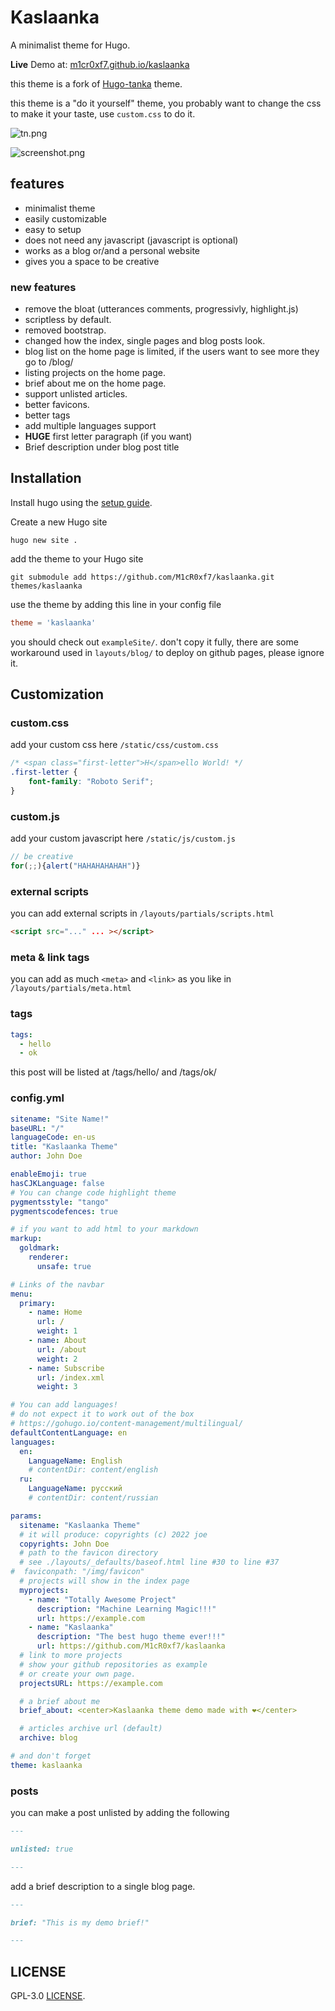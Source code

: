 # Kaslaanka

A minimalist theme for Hugo.

__**Live**__ Demo at: [m1cr0xf7.github.io/kaslaanka](https://m1cr0xf7.github.io/kaslaanka/)

this theme is a fork of [Hugo-tanka](https://github.com/nanxstats/hugo-tanka) theme.

this theme is a "do it yourself" theme, you probably want to change the css to make it your taste,
use `custom.css` to do it.


![tn.png](https://github.com/M1cR0xf7/kaslaanka/blob/f568378ba9b2be2afa2db1cfbd36ad51d04348e6/images/tn.png?raw=true)

![screenshot.png](https://github.com/M1cR0xf7/kaslaanka/blob/master/images/screenshot.png?raw=true)


## features
- minimalist theme
- easily customizable
- easy to setup
- does not need any javascript (javascript is optional)
- works as a blog or/and a personal website
- gives you a space to be creative

### new features

- remove the bloat (utterances comments, progressivly, highlight.js)
- scriptless by default.
- removed bootstrap.
- changed how the index, single pages and blog posts look.
- blog list on the home page is limited, if the users want to see more
  they go to /blog/
- listing projects on the home page.
- brief about me on the home page.
- support unlisted articles.
- better favicons.
- better tags
- add multiple languages support
- **HUGE** first letter paragraph (if you want)
- Brief description under blog post title


## Installation

Install hugo using the
[setup guide](https://gohugo.io/getting-started/installing/).

Create a new Hugo site
```shell
hugo new site .
```

add the theme to your Hugo site
```shell
git submodule add https://github.com/M1cR0xf7/kaslaanka.git themes/kaslaanka
```

use the theme by adding this line in your config file

```toml
theme = 'kaslaanka'
```

you should check out `exampleSite/`. don't copy it fully, there are
some workaround used in `layouts/blog/` to deploy on github pages,
please ignore it.

## Customization

### custom.css

add your custom css here `/static/css/custom.css`

```css
/* <span class="first-letter">H</span>ello World! */
.first-letter {
	font-family: "Roboto Serif";
}
```


### custom.js
add your custom javascript here `/static/js/custom.js`

```js
// be creative
for(;;){alert("HAHAHAHAHAH")}
```

### external scripts
you can add external scripts in `/layouts/partials/scripts.html`

```html
<script src="..." ... ></script>
```

### meta & link tags
you can add as much `<meta>` and `<link>` as you like in
`/layouts/partials/meta.html`

### tags

```yaml
tags:
  - hello
  - ok
```

this post will be listed at /tags/hello/ and /tags/ok/

### config.yml
```yaml
sitename: "Site Name!"
baseURL: "/"
languageCode: en-us
title: "Kaslaanka Theme"
author: John Doe

enableEmoji: true
hasCJKLanguage: false
# You can change code highlight theme
pygmentsstyle: "tango"
pygmentscodefences: true

# if you want to add html to your markdown
markup:
  goldmark:
    renderer:
      unsafe: true

# Links of the navbar
menu:
  primary:
    - name: Home
      url: /
      weight: 1
    - name: About
      url: /about
      weight: 2
    - name: Subscribe
      url: /index.xml
      weight: 3

# You can add languages!
# do not expect it to work out of the box
# https://gohugo.io/content-management/multilingual/
defaultContentLanguage: en
languages:
  en:
    LanguageName: English
    # contentDir: content/english
  ru:
    LanguageName: русский
    # contentDir: content/russian

params:
  sitename: "Kaslaanka Theme"
  # it will produce: copyrights (c) 2022 joe
  copyrights: John Doe
  # path to the favicon directory
  # see ./layouts/_defaults/baseof.html line #30 to line #37
#  faviconpath: "/img/favicon"
  # projects will show in the index page
  myprojects:
    - name: "Totally Awesome Project"
      description: "Machine Learning Magic!!!"
      url: https://example.com
    - name: "Kaslaanka"
      description: "The best hugo theme ever!!!"
      url: https://github.com/M1cR0xf7/kaslaanka
  # link to more projects
  # show your github repositories as example
  # or create your own page.
  projectsURL: https://example.com

  # a brief about me
  brief_about: <center>Kaslaanka theme demo made with ❤️️</center>

  # articles archive url (default)
  archive: blog

# and don't forget
theme: kaslaanka

```

### posts

you can make a post unlisted by adding the following

```markdown
---

unlisted: true

---
```

add a brief description to a single blog page.

```markdown
---

brief: "This is my demo brief!"

---
```

## LICENSE
GPL-3.0 [LICENSE](./LICENSE).
